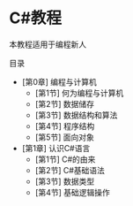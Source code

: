 # C#教程

本教程适用于编程新人

目录

- [第0章] 编程与计算机
  - [第1节] 何为编程与计算机
  - [第2节] 数据储存
  - [第3节] 数据结构和算法
  - [第4节] 程序结构
  - [第5节] 面向对象
- [第1章] 认识C#语言
  - [第1节] C#的由来
  - [第2节] C#基础语法
  - [第3节] 数据类型
  - [第4节] 基础逻辑操作